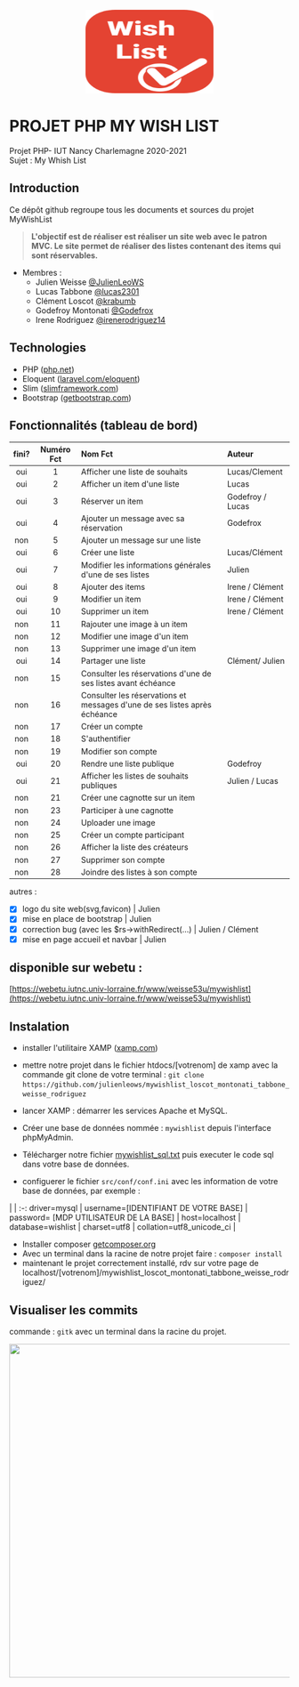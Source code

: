 
<p align="center">
  <img width="230" height="150" src="https://github.com/julienleows/mywishlist_loscot_montonati_tabbone_weisse_rodriguez/blob/main/images/logos/logo_mywishlist.svg">
</p>

# PROJET PHP MY WISH LIST
Projet PHP- IUT Nancy Charlemagne 2020-2021  
Sujet : My Whish List


## Introduction
Ce dépôt github regroupe tous les documents et sources du projet MyWishList

> **L'objectif est de réaliser est réaliser un site web avec le patron MVC.
	Le site permet de réaliser des listes contenant des items qui sont réservables.**

* Membres :
	* Julien Weisse [@JulienLeoWS](https://github.com/JulienLeoWS)
	* Lucas Tabbone [@lucas2301](https://github.com/lucas2301)
	* Clément Loscot [@krabumb](https://github.com/krabumb)
	* Godefroy Montonati [@Godefrox](https://github.com/Godefrox)
	* Irene Rodriguez [@irenerodriguez14](https://github.com/irenerodriguez14)


## Technologies
* PHP ([php.net](https://www.php.net))
* Eloquent ([laravel.com/eloquent](https://laravel.com/docs/8.x/eloquent))
* Slim ([slimframework.com](https://www.slimframework.com/))
* Bootstrap ([getbootstrap.com](https://getbootstrap.com/))


## Fonctionnalités (tableau de bord)
fini? | Numéro Fct | Nom Fct | Auteur
:-: |:-: | :- |:-
oui | 1  | Afficher une liste de souhaits | Lucas/Clement
oui | 2  | Afficher un item d'une liste   | Lucas
oui | 3  | Réserver un item               | Godefroy / Lucas
oui | 4  | Ajouter un message avec sa réservation | Godefrox
non | 5  | Ajouter un message sur une liste |
oui | 6  | Créer une liste | Lucas/Clément
oui | 7  | Modifier les informations générales d'une de ses listes | Julien
oui | 8  | Ajouter des items | Irene / Clément
oui | 9  | Modifier un item | Irene / Clément
oui | 10 | Supprimer un item | Irene / Clément
non | 11 | Rajouter une image à un item |
non | 12 | Modifier une image d'un item |
non | 13 | Supprimer une image d'un item |
oui | 14 | Partager une liste | Clément/ Julien
non | 15 | Consulter les réservations d'une de ses listes avant échéance |
non | 16 | Consulter les réservations et messages d'une de ses listes après échéance |
non | 17 | Créer un compte |
non | 18 | S'authentifier |
non | 19 | Modifier son compte |
oui | 20 | Rendre une liste publique | Godefroy
oui | 21 | Afficher les listes de souhaits publiques | Julien / Lucas
non | 21 | Créer une cagnotte sur un item |
non | 23 | Participer à une cagnotte |
non | 24 | Uploader une image |
non | 25 | Créer un compte participant |
non | 26 | Afficher la liste des créateurs |
non | 27 | Supprimer son compte |
non | 28 | Joindre des listes à son compte |

autres : 
- [x] logo du site web(svg,favicon) | Julien
- [x] mise en place de bootstrap | Julien
- [x] correction bug (avec les $rs->withRedirect(...) | Julien / Clément
- [x] mise en page accueil et navbar | Julien

## disponible sur webetu :

[https://webetu.iutnc.univ-lorraine.fr/www/weisse53u/mywishlist](https://webetu.iutnc.univ-lorraine.fr/www/weisse53u/mywishlist)


## Instalation

* installer l'utilitaire XAMP ([xamp.com](https://www.apachefriends.org/fr/index.html))
* mettre notre projet dans le fichier htdocs/[votrenom] de xamp avec la commande git clone de votre terminal :
`git clone https://github.com/julienleows/mywishlist_loscot_montonati_tabbone_weisse_rodriguez`

* lancer XAMP : démarrer les services Apache et MySQL.
* Créer une base de données nommée : `mywishlist` depuis l'interface phpMyAdmin.
* Télécharger notre fichier [mywishlist_sql.txt](https://github.com/julienleows/mywishlist_loscot_montonati_tabbone_weisse_rodriguez/blob/main/mywishlist_sql.txt)
puis executer le code sql dans votre base de données.

* configuerer le fichier `src/conf/conf.ini` avec les information de votre base de données, par exemple : 

 | | 
:-: 
driver=mysql |
username=[IDENTIFIANT DE VOTRE BASE] |
password= [MDP UTILISATEUR DE LA BASE] |
host=localhost |
database=wishlist |
charset=utf8 |
collation=utf8_unicode_ci |

* Installer composer [getcomposer.org](https://getcomposer.org/)
* Avec un terminal dans la racine de notre projet faire :
`composer install`
* maintenant le projet correctement installé, rdv sur votre page de localhost/[votrenom]/mywishlist_loscot_montonati_tabbone_weisse_rodriguez/


## Visualiser les commits
commande : `gitk` avec un terminal dans la racine du projet.

<p align="center">
  <img width="920" height="600" src="https://github.com/julienleows/mywishlist_loscot_montonati_tabbone_weisse_rodriguez/blob/main/images/illustrations/mobile-image.svg">
</p>


